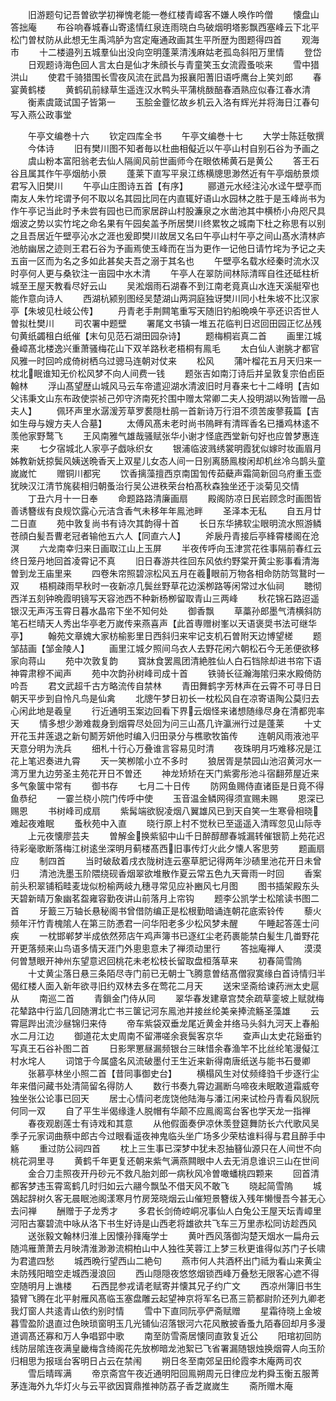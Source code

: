 <!-- { "loadSidebar": true } -->
　　旧游题句记吾曽欲学初禅愧老能一巻红楼青嶂客不嫌人唤作吟僧
　　懐盘山答拙庵
　　布谷响春城春山寄逺情红泉连雨晓白鸟破烟明塔影飘西塞峰云下北平松门曽杖防从此想无生禹鸿胪为宫定庵通政画其生平所歴为图题得四首
　　观海市
　　十二楼邉列五城羣仙出没向空明蓬莱清浅麻姑老孤岛斜阳万里情
　　登岱
　　日观题诗海色回人言太白是仙才朱顔长与青童笑玉女流霞蚤啖来
　　雪中猎洪山
　　使君千骑猎围长雪夜风流在武昌为报襄阳蓍旧语呼鹰台上笑刘郎
　　春宴黄鹤楼
　　黄鹤矶前緑草生遥连汉水鸭头平蒲桃酦醅春酒熟应似春江春水清
　　衡素虞箴试国子皆第一
　　玉脍金虀忆故乡机云入洛有辉光并将海日江春句写入燕公政事堂


　　午亭文编巻十六
　　钦定四库全书
　　午亭文编巻十七
　　大学士陈廷敬撰
　　今体诗
　　旧有樊川图不知者毎以杜曲相儗近以午亭山村自别石谷为予画之
　　虞山粉本富阳翁老去仙人隔阆风前世画师今在眼依稀黄石是黄公
　　答王石谷且属其作午亭烟舫小景
　　蓬莱下直写平泉江练横牕思渺然近有午亭烟舫景烦君写入旧樊川
　　午亭山庄图诗五首【有序】
　　郦道元水经注沁水迳午壁亭而南友人朱竹垞谓予何不取以名其园比同在内直辄好语山水园林之胜于是玉峰尚书为作午亭记当此时予未尝有园也已而家居辟山村股濂泉之水凿池其中横桥小舟咫尺具烟波之势以实竹垞之命名果有午园矣盖予所居樊川终累牧之城南下杜之称思有以别之且吾居近午壁亭沁水之涯也爰即樊川故居又名曰午亭山村午亭之间山髙水清林庐池舫幽居之迹则王君石谷为予画焉使玉峰而在当为更作一记他日请竹垞为予记之夫五亩一区而为名之多如此甚矣夫吾之溺于其名也
　　午壁亭名载水经秦时流水汉时亭何人更与桑钦注一亩园中水木清
　　午亭人在翠防间林际清晖自徃还砥柱析城至王屋天教看尽好云山
　　吴淞烟雨石湖春不到江南老竟真山水连天溪艇窄也能作意向诗人
　　西湖杭颍别图经吴楚湖山两洞庭独讶樊川同小杜朱坡不比汉家亭【朱坡见杜岐公传】
　　丹青老手荆闗笔重写天随旧钓船晩唤午亭还识否世人曽拟杜樊川
　　司农署中题壁
　　署尾文书镇一堆五花临判日迟回田园正忆丛残句黄纸蠲租白纸催【末句见范石湖田园杂诗】
　　题梅桐岩真二首
　　画里江城叠嶂髙北楼逸兴重萧骚梅花山下双羊路秋老梧桐有鳯毛
　　太白仙人谢朓才都官风雅一时回吟成倚树栖乌过骢马连朝对仗来
　　松风
　　蒲叶榴花五月天归来一枕北眠谁知无价松风梦不向人间费一钱
　　题张吉如南汀诗后并呈敦复宗伯卣臣翰林
　　浮山髙望歴山城风马云车帝遣迎湖水清波旧时月春来七十二峰明【吉如父讳秉文山东布政使崇祯己夘守济南死扵围中赠太常卿二夫人投明湖以殉皆赠一品夫人】
　　佩环声里水潺湲芳草罗裠隠杜鹃一首新诗万行泪不须苦废蓼莪篇【吉如生母与嫂方夫人合墓】
　　太傅风髙未老时尚书隖畔有清晖香名已播鸡林逺不羡他家野鹜飞
　　王风南雅气雄哉骚赋张华小谢才怪底西堂新句好也应曽梦惠连来
　　七夕宿城北人家亭子戯咏织女
　　银浦临波溅绣裳明霞犹似嫁时妆画眉月姊教新妩掠鬓风姨送晩香天上双星儿女态人间一日别离肠鳯梭闲却机丝冷乌鹊头童嵗嵗忙
　　赠铜川都宪
　　饮香摛藻擅西京南国訇传茹蘗声霜简新回乌府重玉壶犹映汉江清节旄裴相归朝蚤治行吴公进秩荣台柏髙秋森独坐还于淡菊见交情
　　丁丑六月十一日奉
　　命题路路清廉画扇
　　殿阁防凉日民岩顾念时画图皆善诱簪绂有良规饮露心元洁含香气未移年年鳯池畔
　　圣泽本无私
　　自五月廿二日直
　　苑中敦复尚书有诗次其韵得十首
　　长日东华拂软尘眼明流水照游鳞苍顔白髪吾曹老冠者输他五六人【同直六人】
　　斧扆丹青接后亭綘霄楼阁在沧溟
　　六龙南幸归来日画取江山上玉屏
　　半夜传呼向玉津赏花徃事隔前春红云终日笼丹地回首凌霄记不真
　　旧日春游共徃回东风依约野棠开黄尘影事看清海曽到龙王庙里来
　　四卷朱帘照碧淙松风五月在羲眼前万物各相命防防驾鵞时一双
　　梧桐疎雨早秋时一夜新凉几鬓丝野草花边溪栁路等闲常过水仙祠
　　聴彻西洋五刻钟晩霞明镜写天容池西不种新杨栁留取青山三两峰
　　秋花锦石路迢遥银汉无声泻玉霄日暮水晶帘下坐不知何处
　　御香飘
　　草藁孙郎墨气清横斜防笔石栏晴天人秀出华亭老万嵗传来燕喜声【此首専赠树峯以天语褒奨书法可继华亭】
　　翰苑文章媿大家枋榆影里日西斜归来牢记支机石曽附天边博望槎
　　题邹喆画【邹金陵人】
　　画里江城夕照间乌衣人去野花闲六朝松石今无恙便欲移家向蒋山
　　苑中次敦复韵
　　寳牀食罢鳯团清絶胜仙人白石铛除却进书帘下语神霄肃穆不闻声
　　苑中次韵孙树峰司成十首
　　铁骑长征瀚海隂归来水殿倚防吟吾
　　君文武超千古方略流传自禁林
　　青田舞鹤字芳林声在云霄不可寻日日朝天平步到自怜凡鸟是仙禽
　　北牕午梦日初长一枕松风自在凉寄语陶公莫归去心闲此地是羲皇
　　行近通明玉案边回看下界云烟怪来诸想随缘尽身在清都兜率天
　　情多想少渺难裁身到烟霄尽处回为问三山髙几许瀛洲行过是蓬莱
　　十丈开花玉井莲退之新句鬭芳妍他时编入归田录分与樵歌牧笛传
　　连朝风雨液池平天意分明为洗兵
　　细札十行心万叠谁言容易见时清
　　夜珠明月巧难移况是江花上笔迟奏进九霄
　　天一笑栁隂小立不多时
　　狼居胥是禁园山池沼黄河水一湾万里九边劳圣主苑花开日不曽还
　　神龙矫矫在天门紫雾彤池斗宿翻茒屋近来多气象箧中常有
　　御书存
　　七月二十日传
　　防网鱼赐侍直诸臣是日竟不得鱼恭纪
　　一霎兰桡小院门传呼中使
　　玉音温金鳞网得须宣赐未赐
　　恩深已赐恩
　　书树峰司成扇
　　紫髯端欲貎凌烟八翼雄风已到天自笑一生寒骨相晓难起夜难眠
　　蚤秋苑中入直
　　晓行原上村不觉秋已至遥遥入清晖忽见山际寺
　　上元夜懐廖芸夫
　　曽解金换紫貂中山千日醉醇醪春城漏转催银箭上苑花迟待彩毫歌断落梅江树逺坐深明月蓟楼髙西旧事传灯火此夕懐人客思劳
　　题画扇应
　　制四首
　　当时破敌着戌衣陇树连云塞草肥记得两年沙碛里池花开日未曾归
　　清池洗墨玉阶隈绕砚香烟翠欲堆散作夏云常五色九天膏雨一时回
　　香案前头积翠铺稻畦麦垅似枌榆两岐九穗寻常见应补豳风七月图
　　图书插架殿东头天碧新晴万象幽茗盌雍容勤夜讲山前落月上帘钩
　　题李公凯学士松隂读书图二首
　　牙籖三万轴长悬秘阁书曾借防编正是松根勤暗诵连朝花底索铃传
　　藜火频年汗竹青槐隂人在第三防慿君一问华阳老多少松风梦未醒
　　午睡起答莲士问疾
　　一枕邯郸梦半成依然茒店午鸡声簿书已逐红尘老药裹能禁白髪生几畨野花开更落频来山鸟语多情天涯门外悤悤意未了禅须动里行
　　答拙庵禅人
　　漠漠何曽慧眼开神州东望意迟回桃花未老松枝长留取盘桓落草来
　　初春简雪隖
　　十丈黄尘落日悬三条陌尽寺门前已无朝士飞腾意曽结髙僧寂寞缘白首诗情归半偈红楼人面入新年欲寻旧约双林去多在莺花二月天
　　送宋坚斋给谏药洲太史扈从
　　南巡二首
　　青鎻金门侍从同
　　翠华春发建章宫焚余疏草銮坡上赋就梅花辇路中行监几回随渭北亡书三箧记河东鳯池并接丝纶美亲捧流觞圣藻雄
　　云霄扈跸出流沙昼锦归来侍
　　帝车紫袋双垂龙尾近黄金并络马头斜九河天上春船水二月江边
　　御道花太史周南不留滞嗟余衰鬓客京华
　　查声山太史花谿垂钓写真王石谷补图二首
　　日影罘罳昼漏频银台三昧惜余春渔竿不比丝纶笔漫儗江村水垞人
　　词馆于今属盛名风流破墨付王生近来新得南唐纸送与能书石曼卿
　　张慕亭林坐小照二首【昔同事御史台】
　　横榻风生对仗频绛驺千步逐行尘年来借问藏书处清简留名得防人
　　数行书奏九霄边漏断乌啼夜未眠敢道霜威夸独坐张公论事已回天
　　居士心情问老庞饶他陆海与潘江闲来试检丹青看风貎阮何同一双
　　自了平生半偈缘逢人脱帽有华颠不应鳯阁鸾台客也学天龙一指禅
　　春夜观剧莲士有诗戏和其意
　　从他假面奏伊凉休羡登筵舞防长六代歌风吴季子元家词曲蔡中郎古今过眼看遥夜神鬼临头坐广场多少荣枯谁料得与君且醉手中觞
　　重过防公祠四首
　　枕上三生事已深梦中犹未忍抽簮仙源只在人间世不向桃花洞里寻
　　黄鹤千年更复还朝来紫气满燕闗眼中人去无消息谁识三山在世间
　　金合刀圭照夜开丹砂元不救凡胎刘郎一病秋风冷曽噉蟠桃四颗来
　　回首清都客梦违玉霄鸾鹤几时归如云六翮今飘坠不借天风不敢飞
　　晓起简雪隖
　　城鵶起辞树久客无晨眠池阁漾寒月竹房笼晓烟云山催短景簪绂入残年懒慢吾今甚无心去问禅
　　酬赠于子龙秀才
　　多君长剑倚崆峒况事仙人白兔公王屋天坛青嶂里河阳古寨碧流中咏从洛下书生好诗是山西老将雄欲共飞车三万里赤松同访趁西风
　　送张毅文翰林归淮上因懐孙箨庵学士
　　黄叶西风落御沟楚天烟水一扁舟云随鸿雁萧萧去月映清淮渺渺流桐柏山中人独徃芙蓉江上梦三秋更谁得似苏门子长啸为君遣四愁
　　城西晩行望西山二絶句
　　燕市何人共酒杯出门祗为看山来黄尘未防残阳暗空走城西漫浪回
　　西山隠隠夜悠悠烟锁西峰万叠愁无限客心遮不得空随明月上谯楼
　　石西昆参戎请老赋寄并懐其兄子约广文
　　西凉州簿旧书生猿臂飞腾在北平射雁风髙临玉塞盘雕云起望神京将军名已髙三箭都尉阶还列九卿老我灯窗人共逺青山依约别时情
　　雪中下直同阮亭俨斋赋赠
　　星霜待晓上金坡暮雪盈阶退直过色映琐窗明玉几光铺仙沼落银河六花风散披香蚤九陌春回却月多漫道调髙还寡和万人争唱郢中歌
　　南至防雪斋居懐同直敦复近公
　　阳琯初回防线防层隂连夜满皇畿梅含绮阁花先放栁暗龙池絮已飞省署漏随银烛换烟霄人向玉阶归相思为报瑶台客明日占云在禁闱
　　朔日冬至南郊呈田纶霞李木庵两司农
　　雪后晴晖满
　　帝京斋宫午夜近通明阳回鳯朔周元日律应龙杓舜玉衡五服菁茅连海外九华灯火与云平欲因寳鼎推神防荔子香芝嵗嵗生
　　斋所赠木庵

